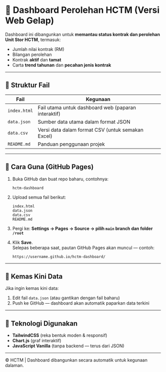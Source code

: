 # 🧾 Dashboard Perolehan HCTM (Versi Web Gelap)

Dashboard ini dibangunkan untuk **memantau status kontrak dan perolehan Unit Stor HCTM**, termasuk:
- Jumlah nilai kontrak (RM)
- Bilangan perolehan
- Kontrak **aktif** dan **tamat**
- Carta **trend tahunan** dan **pecahan jenis kontrak**

---

## 📁 Struktur Fail

| Fail | Kegunaan |
|------|-----------|
| `index.html` | Fail utama untuk dashboard web (paparan interaktif) |
| `data.json` | Sumber data utama dalam format JSON |
| `data.csv` | Versi data dalam format CSV (untuk semakan Excel) |
| `README.md` | Panduan penggunaan projek |

---

## 🚀 Cara Guna (GitHub Pages)

1. Buka GitHub dan buat repo baharu, contohnya:
   ```
   hctm-dashboard
   ```

2. Upload semua fail berikut:
   ```
   index.html
   data.json
   data.csv
   README.md
   ```

3. Pergi ke:
   **Settings → Pages → Source → pilih `main` branch dan folder `/root`**

4. Klik **Save**.  
   Selepas beberapa saat, pautan GitHub Pages akan muncul — contoh:
   ```
   https://username.github.io/hctm-dashboard/
   ```

---

## 🔄 Kemas Kini Data

Jika ingin kemas kini data:
1. Edit fail `data.json` (atau gantikan dengan fail baharu)  
2. Push ke GitHub — dashboard akan automatik paparkan data terkini  

---

## 🧠 Teknologi Digunakan
- **TailwindCSS** (reka bentuk moden & responsif)  
- **Chart.js** (graf interaktif)  
- **JavaScript Vanilla** (tanpa backend — terus dari JSON)

---

© HCTM | Dashboard dibangunkan secara automatik untuk kegunaan dalaman.
